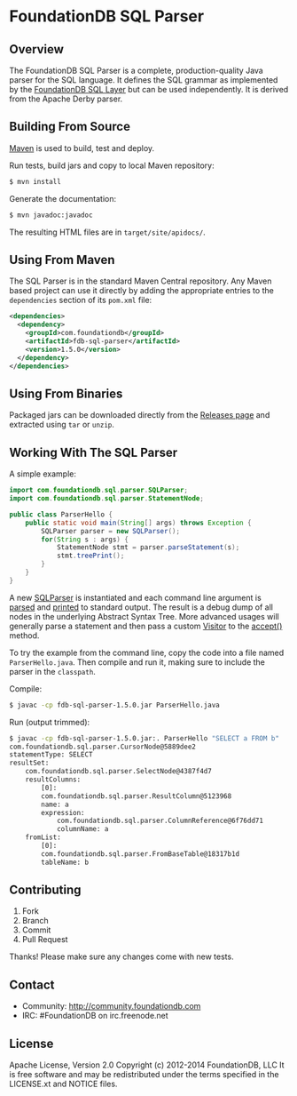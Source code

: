 # FoundationDB SQL Parser

## Overview

The FoundationDB SQL Parser is a complete, production-quality Java parser for
the SQL language. It defines the SQL grammar as implemented by the
[FoundationDB SQL Layer](http://github.com/FoundationDB/sql-layer) but can be
used independently. It is derived from the Apache Derby parser.


## Building From Source

[Maven](http://maven.apache.org) is used to build, test and deploy.

Run tests, build jars and copy to local Maven repository:

```sh
$ mvn install
```

Generate the documentation:

```sh
$ mvn javadoc:javadoc
```

The resulting HTML files are in `target/site/apidocs/`.


## Using From Maven

The SQL Parser is in the standard Maven Central repository. Any Maven based
project can use it directly by adding the appropriate entries to the
`dependencies` section of its `pom.xml` file:

```xml
<dependencies>
  <dependency>
    <groupId>com.foundationdb</groupId>
    <artifactId>fdb-sql-parser</artifactId>
    <version>1.5.0</version>
  </dependency>
</dependencies>
```


## Using From Binaries

Packaged jars can be downloaded directly from the
[Releases page](https://github.com/foundationdb/sql-parser/releases)
and extracted using `tar` or `unzip`.


## Working With The SQL Parser

A simple example:

```java
import com.foundationdb.sql.parser.SQLParser;
import com.foundationdb.sql.parser.StatementNode;

public class ParserHello {
    public static void main(String[] args) throws Exception {
        SQLParser parser = new SQLParser();
        for(String s : args) {
            StatementNode stmt = parser.parseStatement(s);
            stmt.treePrint();
        }
    }
}
```

A new [SQLParser](http://foundationdb.github.io/sql-parser/com/foundationdb/sql/parser/SQLParser.html)
is instantiated and each command line argument is
[parsed](http://foundationdb.github.io/sql-parser/com/foundationdb/sql/parser/SQLParser.html#parseStatement%28java.lang.String%29)
and [printed](http://foundationdb.github.io/sql-parser/com/foundationdb/sql/parser/QueryTreeNode.html#treePrint%28%29)
to standard output. The result is a debug dump of all nodes in the underlying Abstract Syntax Tree.
More advanced usages will generally parse a statement and then pass a custom
[Visitor](http://foundationdb.github.io/sql-parser/com/foundationdb/sql/parser/Visitor.html) to the
[accept()](http://foundationdb.github.io/sql-parser/com/foundationdb/sql/parser/QueryTreeNode.html#accept%28com.foundationdb.sql.parser.Visitor%29) method.

To try the example from the command line, copy the code into a file named
`ParserHello.java`. Then compile and run it, making sure to include the
parser in the `classpath`.

Compile:

```sh
$ javac -cp fdb-sql-parser-1.5.0.jar ParserHello.java
```

Run (output trimmed):

```sh
$ javac -cp fdb-sql-parser-1.5.0.jar:. ParserHello "SELECT a FROM b"
com.foundationdb.sql.parser.CursorNode@5889dee2
statementType: SELECT
resultSet:
    com.foundationdb.sql.parser.SelectNode@4387f4d7
    resultColumns:
        [0]:
        com.foundationdb.sql.parser.ResultColumn@5123968
        name: a
        expression:
            com.foundationdb.sql.parser.ColumnReference@6f76dd71
            columnName: a
    fromList:
        [0]:
        com.foundationdb.sql.parser.FromBaseTable@18317b1d
        tableName: b
```


## Contributing

1. Fork
2. Branch
3. Commit
4. Pull Request

Thanks! Please make sure any changes come with new tests.


## Contact

* Community: http://community.foundationdb.com
* IRC: #FoundationDB on irc.freenode.net


## License

Apache License, Version 2.0
Copyright (c) 2012-2014 FoundationDB, LLC
It is free software and may be redistributed under the terms specified
in the LICENSE.xt and NOTICE files.


